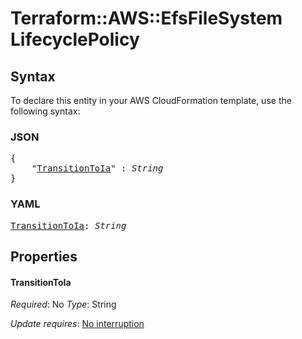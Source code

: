 # Terraform::AWS::EfsFileSystem LifecyclePolicy

## Syntax

To declare this entity in your AWS CloudFormation template, use the following syntax:

### JSON

<pre>
{
    "<a href="#transitiontoia" title="TransitionToIa">TransitionToIa</a>" : <i>String</i>
}
</pre>

### YAML

<pre>
<a href="#transitiontoia" title="TransitionToIa">TransitionToIa</a>: <i>String</i>
</pre>

## Properties

#### TransitionToIa

_Required_: No
_Type_: String

_Update requires_: [No interruption](https://docs.aws.amazon.com/AWSCloudFormation/latest/UserGuide/using-cfn-updating-stacks-update-behaviors.html#update-no-interrupt)

